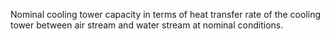 ﻿Nominal cooling tower capacity in terms of heat transfer rate of the cooling tower between air stream and water stream at nominal conditions.